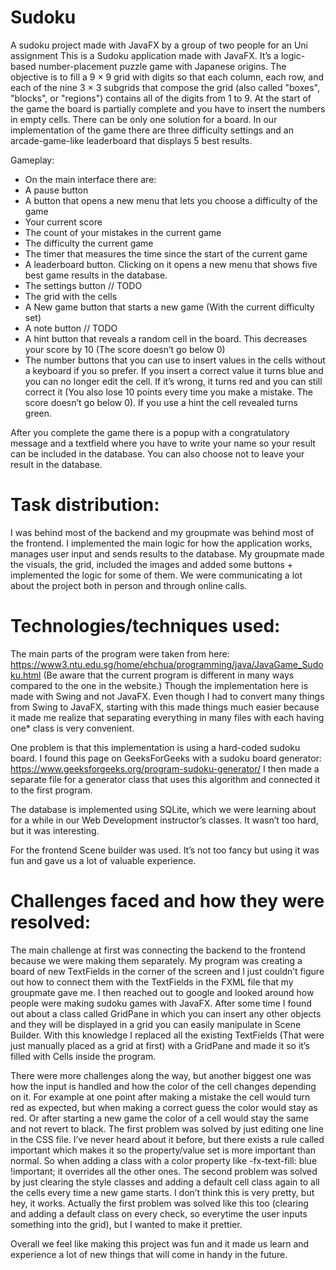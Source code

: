 # Sudoku
A sudoku project made with JavaFX by a group of two people for an Uni assignment
This is a Sudoku application made with JavaFX. It’s a logic-based number-placement puzzle game with Japanese origins. The objective is to fill a 9 × 9 grid with digits so that each column, each row, and each of the nine 3 × 3 subgrids that compose the grid (also called "boxes", "blocks", or "regions") contains all of the digits from 1 to 9. At the start of the game the board is partially complete and you have to insert the numbers in empty cells. There can be only one solution for a board.
In our implementation of the game there are three difficulty settings and an arcade-game-like leaderboard that displays 5 best results.

Gameplay:
- On the main interface there are:
- A pause button
- A button that opens a new menu that lets you choose a difficulty of the game
- Your current score
- The count of your mistakes in the current game
- The difficulty the current game
- The timer that measures the time since the start of the current game
- A leaderboard button. Clicking on it opens a new menu that shows five best game results in the database.
- The settings button // TODO
- The grid with the cells
- A New game button that starts a new game (With the current difficulty set)
- A note button // TODO
- A hint button that reveals a random cell in the board. This decreases your score by 10 (The score doesn’t go below 0)
- The number buttons that you can use to insert values in the cells without a keyboard if you so prefer.
If you insert a correct value it turns blue and you can no longer edit the cell. If it’s wrong, it turns red and you can still correct it (You also lose 10 points every time you make a mistake. The score doesn’t go below 0). If you use a hint the cell revealed turns green.

After you complete the game there is a popup with a congratulatory message and a textfield where you have to write your name so your result can be included in the database. You can also choose not to leave your result in the database.

# Task distribution:
I was behind most of the backend and my groupmate was behind most of the frontend. I implemented the main logic for how the application works, manages user input and sends results to the database. My groupmate made the visuals, the grid, included the images and added some buttons + implemented the logic for some of them. We were communicating a lot about the project both in person and through online calls.

# Technologies/techniques used:
The main parts of the program were taken from here:
https://www3.ntu.edu.sg/home/ehchua/programming/java/JavaGame_Sudoku.html (Be aware that the current program is different in many ways compared to the one in the website.)
Though the implementation here is made with Swing and not JavaFX. Even though I had to convert many things from Swing to JavaFX, starting with this made things much easier because it made me realize that separating everything in many files with each having one* class is very convenient.

One problem is that this implementation is using a hard-coded sudoku board. I found this page on GeeksForGeeks with a sudoku board generator:
https://www.geeksforgeeks.org/program-sudoku-generator/
I then made a separate file for a generator class that uses this algorithm and connected it to the first program.

The database is implemented using SQLite, which we were learning about for a while in our Web Development instructor’s classes. It wasn’t too hard, but it was interesting.

For the frontend Scene builder was used. It’s not too fancy but using it was fun and gave us a lot of valuable experience.

# Challenges faced and how they were resolved:
The main challenge at first was connecting the backend to the frontend because we were making them separately. My program was creating a board of new TextFields in the corner of the screen and I just couldn’t figure out how to connect them with the TextFields in the FXML file that my groupmate gave me. I then reached out to google and looked around how people were making sudoku games with JavaFX. After some time I found out about a class called GridPane in which you can insert any other objects and they will be displayed in a grid you can easily manipulate in Scene Builder. With this knowledge I replaced all the existing TextFields (That were just manually placed as a grid at first) with a GridPane and made it so it’s filled with Cells inside the program.

There were more challenges along the way, but another biggest one was how the input is handled and how the color of the cell changes depending on it. For example at one point after making a mistake the cell would turn red as expected, but when making a correct guess the color would stay as red. Or after starting a new game the color of a cell would stay the same and not revert to black.
The first problem was solved by just editing one line in the CSS file. I’ve never heard about it before, but there exists a rule called important which makes it so the property/value set is more important than normal. So when adding a class with a color property like -fx-text-fill: blue !important; it overrides all the other ones.
The second problem was solved by just clearing the style classes and adding a default cell class again to all the cells every time a new game starts. I don’t think this is very pretty, but hey, it works. Actually the first problem was solved like this too (clearing and adding a default class on every check, so everytime the user inputs something into the grid), but I wanted to make it prettier.

Overall we feel like making this project was fun and it made us learn and experience a lot of new things that will come in handy in the future.
